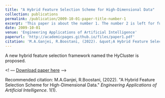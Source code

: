 ```yaml
---
title: "A Hybrid Feature Selection Scheme for High-Dimensional Data"
collection: publications
permalink: /publication/2009-10-01-paper-title-number-1
excerpt: 'This paper is about the number 1. The number 2 is left for future work'
date: 2009-10-01
venue: 'Engineering Applications of Artificial Intelligence'
paperurl: 'http://academicpages.github.io/files/paper1.pdf'
citation: 'M.A.Ganjei, R.Boostani, (2022). &quot;A Hybrid Feature Selection Scheme for High-Dimensional Data.&quot; <i>Engineering Applications of Artificial Intelligence</i>. 1(1).'
---
```

A new hybrid feature selection framework named the HyCluster is proposed.

<! –– [Download paper here](http://academicpages.github.io/files/paper1.pdf) ––>

Recommended citation: M.A.Ganjei, R.Boostani, (2022). "A Hybrid Feature Selection Scheme for High-Dimensional Data." <i>Engineering Applications of Artificial Intelligence</i>. 1(1).
